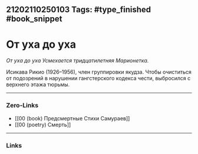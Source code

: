 21202110250103
Tags: #type_finished #book_snippet 
---
# От уха до уха

*От уха до уха
Усмехается тридцатилетняя
Марионетка.*

Исикава Рикио (1926–1956), член группировки якудза. Чтобы очиститься от подозрений в нарушении гангстерского кодекса чести, выбросился с верхнего этажа тюрьмы. 

---
### Zero-Links
 - [[00 (book) Предсмертные Стихи Самураев]]
 - [[00 (poetry) Смерть]]
---
### Links
